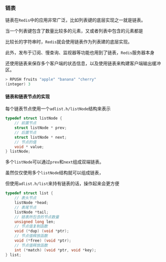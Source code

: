 ### 链表

链表在`Redis`中的应用非常广泛，比如列表键的底层实现之一就是链表。

当一个列表键包含了数量比较多的元素，又或者列表中包含的元素都是

比较长的字符串时，`Redis`就会使用链表作为列表建的底层实现。

此外，发布于订阅、慢查询、监视器等功能也用到了链表，`Redis`服务器本身

还使用链表来保存多个客户端的状态信息，以及使用链表来构建客户端输出缓冲区。

```c
> RPUSH fruits "apple" "banana" "cherry"
(integer) 3
```

#### 链表和链表节点的实现

每个链表节点使用一个`adlist.h/listNode`结构来表示

```c
typedef struct listNode {
    // 前置节点
    struct listNode * prev;
    // 后置节点
    struct listNode * next;
    // 节点的值
    void * value;
} listNode;
```

多个`listNode`可以通过`prev`和`next`组成双端链表。

虽然仅仅使用多个`listNode`结构就可以组成链表，

但使用`adlist.h/list`来持有链表的话，操作起来会更方便

```c
typedef struct list {
    // 表头节点
    listNode *head;
    // 表尾节点
    listNode *tail;
    // 链表所包含的节点数量
    unsigned long len;
    // 节点值复制函数
    void (*dup) (void *ptr);
    // 节点值释放函数
    void (*free) (void *ptr);
    // 节点值释放函数
    int (*match) (void *ptr, void *key);
} list;
```

